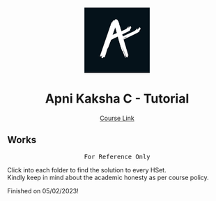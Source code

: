 # <br>
<p align="center">
<img src="./apni_kaksha.c - images/unnamed.jpg" alt="logo" height="150"/>
</p>

<h1 align="center">
Apni Kaksha C - Tutorial
</h1>

<p align="center">
  <a href="https://youtu.be/irqbmMNs2Bo">Course Link</a>
</p>


## Works

<pre align="center">
For Reference Only
</pre>

Click into each folder to find the solution to every HSet. 
<br>Kindly keep in mind about the academic honesty as per course policy. 

Finished on 05/02/2023!
</p>
